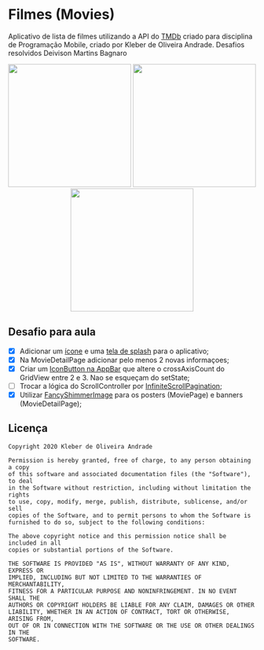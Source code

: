 # Filmes (Movies)

Aplicativo de lista de filmes utilizando a API do [TMDb](https://www.themoviedb.org/?language=pt-BR) criado para disciplina de Programação Mobile, criado por Kleber de Oliveira Andrade. Desafios resolvidos Deivison Martins Bagnaro

<p align="center">
    <img src="https://lh3.googleusercontent.com/AYJLqxVUzo6lk1H0fS339SNu2NMFjUqcFFy9c7BumZulrGj0TJuw3YNXQKvbQYrDlgxzn9eXPo59ncBeTITiLwuc47c4qdqzsvRcToifKqppVlZXYu3h9l8RvpDCebaIed2BgzjjdsO3y-coFEvSwwM3Dohs8SnhiNC1Brwdvs7LcCGG4x43-wV3IKRWjuGTztILkqFtv-3plsGx6XVppHjzit6fT9WBaTRvhFNuG1HEwGauU4ZxM8Qqhkt2SRsOOv1MlRmhYRk9E2LsCG85eJ73eKN3fXkq0zkDmuClibhgTnHiGFTtKdTWnVWtXK7htO3l93uIkNE9WaLtOwVw_T07iCvhwOmYBm9qFG-vXQkARAbbyzbCHWnB_CO-8aN8fXeJyPfDVGnzDI3eEsytXaB_pmrW4f-J0nkwch60W15ydBGuZI01SCq7EcAR0vrwYA_5vhxz1EApLWbN_PXrmCklwuJ5ccu9CsFyGFWwym5Nml4MToIQAoPQFlMPkxwB3p0B8Y9bPeajw30Px8Tq9QmTFKzDGvfGxblDNNda3rc0SZdznKFh0CwEnmK2sqZhWiFl-zoGE3TD1KqKi7m0IAirQJDPPAC1BjmGvOdPd7LiB-kmGwoC-9oQwYYN_mJp-RxOtTko1A-_YdQRRnuQEzyM3RqellrVlH9x0jIXLEQGhbXNayq6PqzR9yZO=w329-h657-no?authuser=0" width="250"/>
    <img src="https://lh3.googleusercontent.com/xR5_MDAbIlKl2qMGi17vXurp1cxY0TKiJ72r89vtyjsnsvYIUw5PZzmw6FFc_4yuElFfcGgQE-Udc86gOZBsEyeVw5JD2YTbuOhAolgakizOyIIoxiv-EGjE9F90XX6L2HluVi0NfJax1q-2ckhjNS31ml-ZWyoRBFBqutCy246XPqZEunU-BD_QpoGig3MPTq7Vaz86VvGnzxT8g6-q43n3UnqvXYcteHb7GkUeY4j1vHsG072tCLlBiXE6CAKE_As1Lf1aH3624UI9aorbJsABYlAq0MFNrhsE3IjcEjHKTrLynHjFuVAVauJmhIQZz0OW-DVTNcKIfhtG5f2-fhAdUTnT7RHUvtK5kpKRsPyMFYX9zJS19iUrjQkwPpeG1FR51cYx6BthQNGv693Jsbb6Y7kuIQZ1CRSqJE2otcN_0twezKZJ1fcIH6_VdSZEe4UTXYSL2QT7W4boDL61S06s08yVfyqlh8NphH3lEORJ1bwAeCZAVrKLCA0XxBv9buCKygMOIt551Naqm3pSXKAHCOnKRdUnd5q0siIv0I-r79_QuDDLRTC-qlpMqnfmcvivN74XWwFkeGWFMfJCR8NEy9MyCbIU-0KHFntmCWXXc_SGow8YGPv9rIt3PVIbTJJ2nRUSevXB4y-S5Eobqw75sZy2D-8NiB0FGmHnUwf43W0TdjN3ac3Fa4NY=w329-h657-no?authuser=0" width="250"/>
    <img src="https://lh3.googleusercontent.com/J892rn1qWVXBJZnqfwJ_kafUpx98K2zRBQVv4mQPM7mvdl2C7NJDBYq92lJxSowmUkIA44xxFEGVryx5r9uJujhbbDxnv08QVu5cFEk4ZkFCRz1tkU7LgK_9rTTmRDxcANCT9AZIPR870fGIboQAHjRJwOGRz_FV4Ra_KPglyd01Tp5AQyq8nFdcPRaYyWD90F6qsVuN2v1AYR7Ui6kgUgmEvMvgWPGZkzuWmU2S3FAroi9w0Tcg6mncFLVdosEoHewDIitLXVUjJed7VmmxgStHlL9dXMUZo7gy9PguROlPf3bxhHMVsnqzDOIeVRectwz0VVYS4ZfAs7k0eZFgmsr1ZKq1JXyscKnGuL9qiA3PAY1coaukW2KY6aLeKYgKw1DoDWAuH5zyrXHyaYLEen-OtLjC1WrcVnaoJWyxSdln2aHrlYq1fgydUY_eKZ56NIjIT3rgajGVSwAcnwopq9GXav31bm8LJQ_Gd59njfomXXZ9LBVikyvZQrRh1Rb3N2_fcsK2Tw7YAGg0dtY2dcZKa9-z2Zwbe1Z9xPtMieqwwGqmMEMqT885GXdWjUMWlcPtp4M85IpZVaZmh8_xowfEVZWpCVOZO_UJdW7xXybZgHZBAFbE8F2o1FyVerq6NLS6k4c-eARfrPmKljlDz8BW7BEmZAS4xOMnN43G_a9c1_eKZF3-ChyUysno=w329-h657-no?authuser=0" width="250"/>
</p>

## Desafio para aula

*   [X] Adicionar um [ícone](https://pub.dev/packages/flutter_launcher_icons) e uma [tela de splash](https://pub.dev/packages/custom_splash) para o aplicativo;
*   [X] Na MovieDetailPage adicionar pelo menos 2 novas informaçoes;
*   [X] Criar um [IconButton na AppBar](https://medium.com/flutterpub/playing-with-appbar-in-flutter-3a8abd9b982a) que altere o crossAxisCount do GridView entre 2 e 3. Nao se esqueçam do setState;
*   [ ] Trocar a lógica do ScrollController por [InfiniteScrollPagination](https://pub.dev/packages/infinite_scroll_pagination);
*   [X] Utilizar [FancyShimmerImage](https://pub.dev/packages/fancy_shimmer_image) para os posters (MoviePage) e banners (MovieDetailPage);

## Licença

    Copyright 2020 Kleber de Oliveira Andrade
    
    Permission is hereby granted, free of charge, to any person obtaining a copy
    of this software and associated documentation files (the "Software"), to deal
    in the Software without restriction, including without limitation the rights
    to use, copy, modify, merge, publish, distribute, sublicense, and/or sell
    copies of the Software, and to permit persons to whom the Software is
    furnished to do so, subject to the following conditions:
    
    The above copyright notice and this permission notice shall be included in all
    copies or substantial portions of the Software.
    
    THE SOFTWARE IS PROVIDED "AS IS", WITHOUT WARRANTY OF ANY KIND, EXPRESS OR
    IMPLIED, INCLUDING BUT NOT LIMITED TO THE WARRANTIES OF MERCHANTABILITY,
    FITNESS FOR A PARTICULAR PURPOSE AND NONINFRINGEMENT. IN NO EVENT SHALL THE
    AUTHORS OR COPYRIGHT HOLDERS BE LIABLE FOR ANY CLAIM, DAMAGES OR OTHER
    LIABILITY, WHETHER IN AN ACTION OF CONTRACT, TORT OR OTHERWISE, ARISING FROM,
    OUT OF OR IN CONNECTION WITH THE SOFTWARE OR THE USE OR OTHER DEALINGS IN THE
    SOFTWARE.
